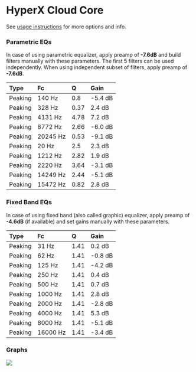 # HyperX Cloud Core
See [usage instructions](https://github.com/jaakkopasanen/AutoEq#usage) for more options and info.

### Parametric EQs
In case of using parametric equalizer, apply preamp of **-7.6dB** and build filters manually
with these parameters. The first 5 filters can be used independently.
When using independent subset of filters, apply preamp of **-7.6dB**.

| Type    | Fc       |    Q | Gain    |
|:--------|:---------|:-----|:--------|
| Peaking | 140 Hz   | 0.8  | -5.4 dB |
| Peaking | 328 Hz   | 0.37 | 2.4 dB  |
| Peaking | 4131 Hz  | 4.78 | 7.2 dB  |
| Peaking | 8772 Hz  | 2.66 | -6.0 dB |
| Peaking | 20245 Hz | 0.53 | -9.1 dB |
| Peaking | 20 Hz    | 2.5  | 2.3 dB  |
| Peaking | 1212 Hz  | 2.82 | 1.9 dB  |
| Peaking | 2220 Hz  | 3.64 | -3.1 dB |
| Peaking | 14249 Hz | 2.44 | -5.1 dB |
| Peaking | 15472 Hz | 0.82 | 2.8 dB  |

### Fixed Band EQs
In case of using fixed band (also called graphic) equalizer, apply preamp of **-4.6dB**
(if available) and set gains manually with these parameters.

| Type    | Fc       |    Q | Gain    |
|:--------|:---------|:-----|:--------|
| Peaking | 31 Hz    | 1.41 | 0.2 dB  |
| Peaking | 62 Hz    | 1.41 | -0.8 dB |
| Peaking | 125 Hz   | 1.41 | -4.2 dB |
| Peaking | 250 Hz   | 1.41 | 0.4 dB  |
| Peaking | 500 Hz   | 1.41 | 0.7 dB  |
| Peaking | 1000 Hz  | 1.41 | 2.8 dB  |
| Peaking | 2000 Hz  | 1.41 | -2.8 dB |
| Peaking | 4000 Hz  | 1.41 | 5.3 dB  |
| Peaking | 8000 Hz  | 1.41 | -5.1 dB |
| Peaking | 16000 Hz | 1.41 | -3.4 dB |

### Graphs
![](https://raw.githubusercontent.com/jaakkopasanen/AutoEq/master/results/rtings/avg/HyperX%20Cloud%20Core/HyperX%20Cloud%20Core.png)